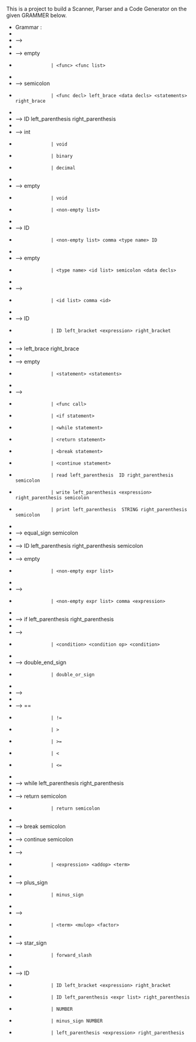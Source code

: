 This is a project to build a Scanner, Parser and a Code Generator on the given GRAMMER below.

 *  Grammar	:
 *
 *  <program> --> <data decls> <func list> 
 *
 *  <func list> 	--> 	  empty 
 *  				| <func> <func list> 
 *
 *  <func> 		--> 	  <func decl> semicolon 
 *  				| <func decl> left_brace <data decls> <statements> right_brace 
 *
 *  <func decl> 	--> 	  <type name> ID left_parenthesis <parameter list> right_parenthesis 
 *
 *  <type name> 	--> 	  int 
 *  				| void 
 *  				| binary 
 *  				| decimal 
 *
 *  <parameter list> 	--> 	  empty 
 *  				| void 
 *  				| <non-empty list> 
 *
 *  <non-empty list> 	--> 	  <type name> ID 
 *  				| <non-empty list> comma <type name> ID 
 *
 *  <data decls> 	--> 	  empty 
 *  				| <type name> <id list> semicolon <data decls> 
 *
 *  <id list> 		--> 	  <id> 
 *  				| <id list> comma <id> 
 *
 *  <id> 		--> 	  ID 
 *  				| ID left_bracket <expression> right_bracket
 *
 *  <block statements> 	--> 	  left_brace <statements> right_brace 
 *
 *  <statements> 	--> 	  empty 
 *  				| <statement> <statements> 
 *
 *  <statement> 	--> 	  <assignment> 
 *  				| <func call> 
 *  				| <if statement> 
 *  				| <while statement> 
 *  				| <return statement> 
 *  				| <break statement> 
 *  				| <continue statement> 
 *  				| read left_parenthesis  ID right_parenthesis semicolon 
 *  				| write left_parenthesis <expression> right_parenthesis semicolon 
 *  				| print left_parenthesis  STRING right_parenthesis semicolon 
 *
 *  <assignment> 	--> 	  <id> equal_sign <expression> semicolon 
 *
 *  <func call> 	--> 	  ID left_parenthesis <expr list> right_parenthesis semicolon 
 *
 *  <expr list> 	--> 	  empty 
 *  				| <non-empty expr list> 
 *
 *  <non-empty expr list> --> 	  <expression> 
 *  				| <non-empty expr list> comma <expression>
 *
 *  <if statement> 	--> 	  if left_parenthesis <condition expression> right_parenthesis <block statements> 
 *
 *  <condition expression> -->    <condition> 
 *  				| <condition> <condition op> <condition> 
 *
 *  <condition op> 	--> 	  double_end_sign 
 *  				| double_or_sign 
 *
 *  <condition> 	--> 	  <expression> <comparison op> <expression> 
 *
 *  <comparison op> 	--> 	  == 
 *  				| != 
 *  				| > 
 *  				| >= 
 *  				| < 
 *  				| <=
 *
 *  <while statement> 	--> 	  while left_parenthesis <condition expression> right_parenthesis <block statements> 
 *
 *  <return statement> 	--> 	  return <expression> semicolon 
 *  				| return semicolon 
 *
 *  <break statement> 	--> 	  break semicolon 
 *
 *  <continue statement>--> 	  continue semicolon
 *
 *  <expression> 	--> 	  <term> 
 *  				| <expression> <addop> <term> 
 *
 *  <addop> 		--> 	  plus_sign 
 *  				| minus_sign 
 *
 *  <term> 		--> 	  <factor> 
 *  				| <term> <mulop> <factor> 
 *
 *  <mulop> 		--> 	  star_sign 
 *  				| forward_slash 
 *
 *  <factor> 		--> 	  ID 
 *  				| ID left_bracket <expression> right_bracket 
 *  				| ID left_parenthesis <expr list> right_parenthesis 
 *  				| NUMBER 
 *  				| minus_sign NUMBER 
 *  				| left_parenthesis <expression> right_parenthesis
